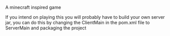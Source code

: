 A minecraft inspired game

If you intend on playing this you will probably have to build your own server jar, you can do this by changing the ClientMain in the pom.xml file to ServerMain and packaging the project
  
